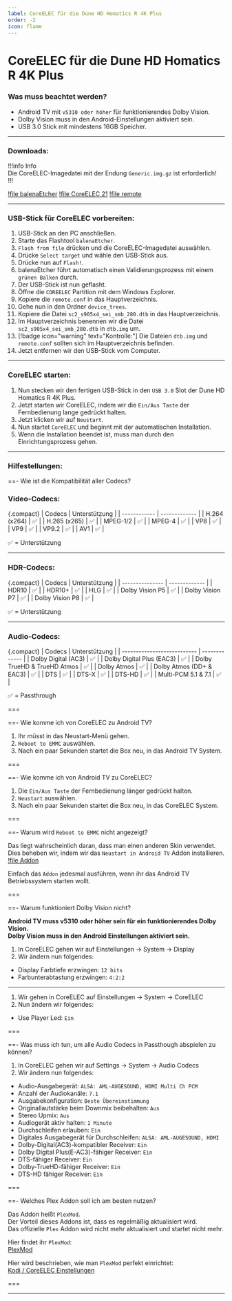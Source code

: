 ```yaml
---
label: CoreELEC für die Dune HD Homatics R 4K Plus
order: -2
icon: flame
---
```


# CoreELEC für die Dune HD Homatics R 4K Plus

<h3>Was muss beachtet werden?</h3>

- Android TV mit `v5310 oder höher` für funktionierendes Dolby Vision.
- Dolby Vision muss in den Android-Einstellungen aktiviert sein.
- USB 3.0 Stick mit mindestens 16GB Speicher.

---

<h3>Downloads:</h3>

!!!info Info  
Die CoreELEC-Imagedatei mit der Endung `Generic.img.gz` ist erforderlich!  
!!!

[!file balenaEtcher](https://github.com/balena-io/etcher/releases/latest)
[!file CoreELEC 21](https://relkai.coreelec.org/?dir=Amlogic-ne/ce-21)
[!file remote](/static/remote.conf)

---

<h3>USB-Stick für CoreELEC vorbereiten:</h3>

1. USB-Stick an den PC anschließen. 
2. Starte das Flashtool `balenaEtcher`. 
3. `Flash from file` drücken und die CoreELEC-Imagedatei auswählen.
4. Drücke `Select target` und wähle den USB-Stick aus.
5. Drücke nun auf `Flash!`.
6. balenaEtcher führt automatisch einen Validierungsprozess mit einem `grünen Balken` durch.
7. Der USB-Stick ist nun geflasht.
8. Öffne die `COREELEC` Partition mit dem Windows Explorer.
9. Kopiere die `remote.conf` in das Hauptverzeichnis.
10. Gehe nun in den Ordner `device_trees`.
11. Kopiere die Datei `sc2_s905x4_sei_smb_280.dtb` in das Hauptverzeichnis.
12. Im Hauptverzeichnis benennen wir die Datei `sc2_s905x4_sei_smb_280.dtb` in `dtb.img` um.
13. [!badge icon="warning" text="Kontrolle:"] Die Dateien `dtb.img` und `remote.conf` sollten sich im Hauptverzeichnis befinden.
14. Jetzt entfernen wir den USB-Stick vom Computer.

---

<h3>CoreELEC starten:</h3>

1. Nun stecken wir den fertigen USB-Stick in den `USB 3.0` Slot der Dune HD Homatics R 4K Plus.
2. Jetzt starten wir CoreELEC, indem wir die `Ein/Aus Taste` der Fernbedienung lange gedrückt halten.
3. Jetzt klicken wir auf `Neustart`.
4. Nun startet `CoreELEC` und beginnt mit der automatischen Installation.
5. Wenn die Installation beendet ist, muss man durch den Einrichtungsprozess gehen.

---

<h3>Hilfestellungen:</h3>

==- Wie ist die Kompatibilität aller Codecs?

<h3>Video-Codecs:</h3>

{.compact}
| Codecs       | Unterstützung |
| ------------ | ------------- |
| H.264 (x264) | ✅            |
| H.265 (x265) | ✅            |
| MPEG-1/2     | ✅            |
| MPEG-4       | ✅            |
| VP8          | ✅            |
| VP9          | ✅            |
| VP9.2        | ✅            |
| AV1          | ✅            |

✅ = Unterstützung  

---

<h3>HDR-Codecs:</h3>

{.compact}
| Codecs          | Unterstützung |
| --------------- | ------------- |
| HDR10           | ✅            |
| HDR10+          | ✅            |
| HLG             | ✅            |
| Dolby Vision P5 | ✅            |
| Dolby Vision P7 | ✅            |
| Dolby Vision P8 | ✅            |

✅ = Unterstützung  

---

<h3>Audio-Codecs:</h3> 

{.compact}
| Codecs                      | Unterstützung |
| --------------------------- | ------------- |
| Dolby Digital (AC3)         | ✅            |
| Dolby Digital Plus (EAC3)   | ✅            |
| Dolby TrueHD & TrueHD Atmos | ✅            |
| Dolby Atmos                 | ✅            |
| Dolby Atmos (DD+ & EAC3)    | ✅            |
| DTS                         | ✅            |
| DTS-X                       | ✅            |
| DTS-HD                      | ✅            |
| Multi-PCM 5.1 & 7.1         | ✅            |

✅ = Passthrough  

===

==- Wie komme ich von CoreELEC zu Android TV?

1. Ihr müsst in das Neustart-Menü gehen.
2. `Reboot to EMMC` auswählen.
3. Nach ein paar Sekunden startet die Box neu, in das Android TV System.

===

==- Wie komme ich von Android TV zu CoreELEC?

1. Die `Ein/Aus Taste` der Fernbedienung länger gedrückt halten.
2. `Neustart` auswählen.
3. Nach ein paar Sekunden startet die Box neu, in das CoreELEC System.

===

==- Warum wird `Reboot to EMMC` nicht angezeigt?

Das liegt wahrscheinlich daran, dass man einen anderen Skin verwendet.  
Dies beheben wir, indem wir das `Neustart in Android TV` Addon installieren.  
[!file Addon](/static/reboottoandroidtv.zip)  

Einfach das `Addon` jedesmal ausführen, wenn ihr das Android TV Betriebssystem starten wollt. 

===

==- Warum funktioniert Dolby Vision nicht?

**Android TV muss v5310 oder höher sein für ein funktionierendes Dolby Vision.**  
**Dolby Vision muss in den Android Einstellungen aktiviert sein.**

1. In CoreELEC gehen wir auf Einstellungen -> System -> Display
2. Wir ändern nun folgendes:
- Display Farbtiefe erzwingen: `12 bits`
- Farbunterabtastung erzwingen: `4:2:2`

---

1. Wir gehen in CoreELEC auf Einstellungen -> System -> CoreELEC
2. Nun ändern wir folgendes:
- Use Player Led: `Ein`

===

==- Was muss ich tun, um alle Audio Codecs in Passthough abspielen zu können?

1. In CoreELEC gehen wir auf Settings -> System -> Audio Codecs
2. Wir ändern nun folgendes:
- Audio-Ausgabegerät: `ALSA: AML-AUGESOUND, HDMI Multi Ch PCM`
- Anzahl der Audiokanäle: `7.1`
- Ausgabekonfiguration: `Beste Übereinstimmung`
- Originallautstärke beim Downmix beibehalten: `Aus`
- Stereo Upmix: `Aus`
- Audiogerät aktiv halten: `1 Minute`
- Durchschleifen erlauben: `Ein`
- Digitales Ausgabegerät für Durchschleifen: `ALSA: AML-AUGESOUND, HDMI`
- Dolby-Digital(AC3)-kompatibler Receiver: `Ein`
- Dolby Digital Plus(E-AC3)-fähiger Receiver: `Ein`
- DTS-fähiger Receiver: `Ein`
- Dolby-TrueHD-fähiger Receiver: `Ein`
- DTS-HD fähiger Receiver: `Ein`

===

==- Welches Plex Addon soll ich am besten nutzen?

Das Addon heißt `PlexMod`.  
Der Vorteil dieses Addons ist, dass es regelmäßig aktualisiert wird.  
Das offizielle `Plex` Addon wird nicht mehr aktualisiert und startet nicht mehr.

Hier findet ihr `PlexMod`:  
[PlexMod](https://forums.plex.tv/t/plexmod-for-kodi-18-19-20-21)

Hier wird beschrieben, wie man `PlexMod` perfekt einrichtet:  
[Kodi / CoreELEC Einstellungen](https://u3known.github.io/sb-wiki/appbox/plex-app-settings/)

===

---
